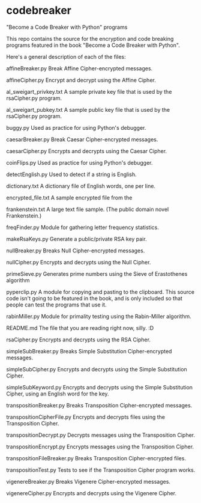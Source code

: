 codebreaker
===========

"Become a Code Breaker with Python" programs

This repo contains the source for the encryption and code breaking programs featured in the book "Become a Code Breaker with Python".

Here's a general description of each of the files:

affineBreaker.py
    Break Affine Cipher-encrypted messages.

affineCipher.py
    Encrypt and decrypt using the Affine Cipher.

al_sweigart_privkey.txt
    A sample private key file that is used by the rsaCipher.py program.

al_sweigart_pubkey.txt
    A sample public key file that is used by the rsaCipher.py program.

buggy.py
    Used as practice for using Python's debugger.

caesarBreaker.py
    Break Caesar Cipher-encrypted messages.

caesarCipher.py
    Encrypts and decrypts using the Caesar Cipher.

coinFlips.py
    Used as practice for using Python's debugger.

detectEnglish.py
    Used to detect if a string is English.

dictionary.txt
    A dictionary file of English words, one per line.

encrypted_file.txt
    A sample encrypted file from the 

frankenstein.txt
    A large text file sample. (The public domain novel Frankenstein.)

freqFinder.py
    Module for gathering letter frequency statistics.

makeRsaKeys.py
    Generate a public/private RSA key pair.

nullBreaker.py
    Breaks Null Cipher-encrypted messages.

nullCipher.py
    Encrypts and decrypts using the Null Cipher.

primeSieve.py
    Generates prime numbers using the Sieve of Erastothenes algorithm

pyperclip.py
    A module for copying and pasting to the clipboard. This source code isn't going to be featured in the book, and is only included so that people can test the programs that use it.

rabinMiller.py
    Module for primality testing using the Rabin-Miller algorithm.

README.md
    The file that you are reading right now, silly. :D

rsaCipher.py
    Encrypts and decrypts using the RSA Cipher.

simpleSubBreaker.py
    Breaks Simple Substitution Cipher-encrypted messages.

simpleSubCipher.py
    Encrypts and decrypts using the Simple Substitution Cipher.

simpleSubKeyword.py
    Encrypts and decrypts using the Simple Substitution Cipher, using an English word for the key.

transpositionBreaker.py
    Breaks Transposition Cipher-encrypted messages.

transpositionCipherFile.py
    Encrypts and decrypts files using the Transposition Cipher.

transpositionDecrypt.py
    Decrypts messages using the Transposition Cipher.

transpositionEncrypt.py
    Encrypts messages using the Transposition Cipher.

transpositionFileBreaker.py
    Breaks Transposition Cipher-encrypted files.

transpositionTest.py
    Tests to see if the Transposition Cipher program works.

vigenereBreaker.py
    Breaks Vigenere Cipher-encrypted messages.

vigenereCipher.py
    Encrypts and decrypts using the Vigenere Cipher.